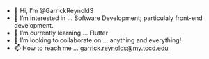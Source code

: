 - 👋 Hi, I’m @GarrickReynoldS
- 👀 I’m interested in ... Software Development; particulaly front-end development. 
- 🌱 I’m currently learning ... Flutter
- 💞️ I’m looking to collaborate on ... anything and everything!
- 📫 How to reach me ... garrick.reynolds@my.tccd.edu


